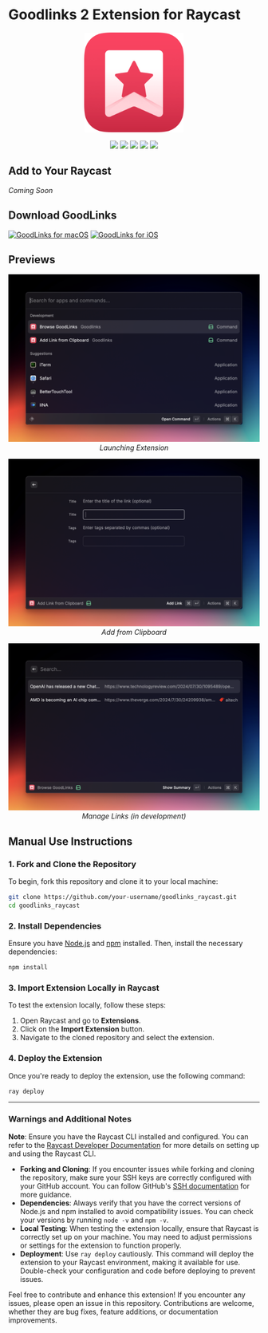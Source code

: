 # Goodlinks 2 Extension for Raycast

<p align="center">
  <img src="assets/goodlinks.png" alt="Goodlinks Icon" width="200"/>
</p>

<p align="center">
  <a href="https://shields.io"><img src="https://img.shields.io/badge/built%20with-JavaScript-blue"></a>
  <a href="https://shields.io"><img src="https://img.shields.io/badge/built%20with-TypeScript-blue"></a>
  <a href="https://shields.io"><img src="https://img.shields.io/badge/built%20with-React-blue"></a>
  <a href="https://shields.io"><img src="https://img.shields.io/badge/built%20with-Node.js-blue"></a>
  <a href="https://shields.io"><img src="https://img.shields.io/badge/built%20with-Raycast%20API-blue"></a>
</p>

## Add to Your Raycast
_Coming Soon_

## Download GoodLinks

[![GoodLinks for macOS](https://img.shields.io/badge/Download%20on%20the%20Mac%20App%20Store-0078D6?style=for-the-badge&logo=apple&logoColor=white)](https://apps.apple.com/us/app/goodlinks/id1474335294?mt=12)
[![GoodLinks for iOS](https://img.shields.io/badge/Download%20on%20the%20App%20Store-0D96F6?style=for-the-badge&logo=apple&logoColor=white)](https://apps.apple.com/us/app/goodlinks/id1474335294)

## Previews

<p align="center">
  <img src="/assets/preview1.png" alt="Launching Extension" width="600"/>
  <br>
  <em>Launching Extension</em>
</p>

<p align="center">
  <img src="/assets/preview2.png" alt="Add from Clipboard" width="600"/>
  <br>
  <em>Add from Clipboard</em>
</p>

<p align="center">
  <img src="/assets/preview3.png" alt="Manage Links (in development)" width="600"/>
  <br>
  <em>Manage Links (in development)</em>
</p>


## Manual Use Instructions

### 1. Fork and Clone the Repository
To begin, fork this repository and clone it to your local machine:

```bash
git clone https://github.com/your-username/goodlinks_raycast.git
cd goodlinks_raycast
```

### 2. Install Dependencies
Ensure you have [Node.js](https://nodejs.org/) and [npm](https://www.npmjs.com/) installed. Then, install the necessary dependencies:

```bash
npm install
```

### 3. Import Extension Locally in Raycast
To test the extension locally, follow these steps:

1. Open Raycast and go to **Extensions**.
2. Click on the **Import Extension** button.
3. Navigate to the cloned repository and select the extension.

### 4. Deploy the Extension
Once you're ready to deploy the extension, use the following command:

```bash
ray deploy
```

---

### Warnings and Additional Notes

**Note**: Ensure you have the Raycast CLI installed and configured. You can refer to the [Raycast Developer Documentation](https://developers.raycast.com/) for more details on setting up and using the Raycast CLI.

- **Forking and Cloning**: If you encounter issues while forking and cloning the repository, make sure your SSH keys are correctly configured with your GitHub account. You can follow GitHub's [SSH documentation](https://docs.github.com/en/authentication/connecting-to-github-with-ssh) for more guidance.
- **Dependencies**: Always verify that you have the correct versions of Node.js and npm installed to avoid compatibility issues. You can check your versions by running `node -v` and `npm -v`.
- **Local Testing**: When testing the extension locally, ensure that Raycast is correctly set up on your machine. You may need to adjust permissions or settings for the extension to function properly.
- **Deployment**: Use `ray deploy` cautiously. This command will deploy the extension to your Raycast environment, making it available for use. Double-check your configuration and code before deploying to prevent issues.

Feel free to contribute and enhance this extension! If you encounter any issues, please open an issue in this repository. Contributions are welcome, whether they are bug fixes, feature additions, or documentation improvements.

